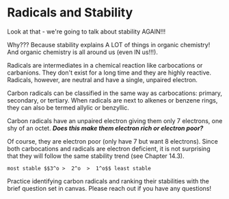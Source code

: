 # Radicals and Stability


Look at that - we're going to talk about stability AGAIN!!!

Why???  Because stability explains A LOT of things in organic chemistry!  And organic chemistry is all around us (even IN us!!!).

Radicals are intermediates in a chemical reaction like carbocations or carbanions.  They don't exist for a long time and they are highly reactive. Radicals, however, are neutral and have a single, unpaired electron. 

Carbon radicals can be classified in the same way as carbocations: primary, secondary, or tertiary.  When radicals are next to alkenes or benzene rings, they can also be termed allylic or benzyllic.

Carbon radicals have an unpaired electron giving them only 7 electrons, one shy of an octet.  **_Does this make them electron rich or electron poor?_**

Of course, they are electron poor (only have 7 but want 8 electrons).  Since both carbocations and radicals are electron deficient, it is not surprising that they will follow the same stability trend (see Chapter 14.3).

    most stable $$3^o >  2^o  >  1^o$$ least stable

Practice identifying carbon radicals and ranking their stabilities with the brief question set in canvas.  Please reach out if you have any questions!

